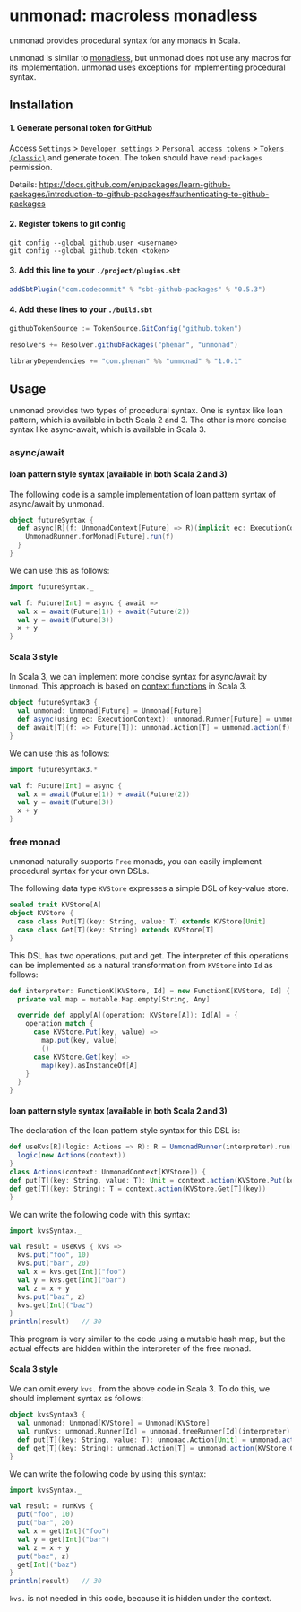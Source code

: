 # unmonad: macroless monadless

unmonad provides procedural syntax for any monads in Scala.

unmonad is similar to [monadless](https://github.com/monadless/monadless), 
but unmonad does not use any macros for its implementation.
unmonad uses exceptions for implementing procedural syntax.

## Installation

#### 1. Generate personal token for GitHub

Access [`Settings` > `Developer settings` > `Personal access tokens` > `Tokens (classic)`](https://github.com/settings/tokens) and generate token.
The token should have `read:packages` permission.

Details: https://docs.github.com/en/packages/learn-github-packages/introduction-to-github-packages#authenticating-to-github-packages

#### 2. Register tokens to git config

```shell
git config --global github.user <username>
git config --global github.token <token>
```

#### 3. Add this line to your `./project/plugins.sbt`

```sbt
addSbtPlugin("com.codecommit" % "sbt-github-packages" % "0.5.3")
```

#### 4. Add these lines to your `./build.sbt`

```sbt
githubTokenSource := TokenSource.GitConfig("github.token")

resolvers += Resolver.githubPackages("phenan", "unmonad")

libraryDependencies += "com.phenan" %% "unmonad" % "1.0.1"
```

## Usage

unmonad provides two types of procedural syntax.
One is syntax like loan pattern, which is available in both Scala 2 and 3.
The other is more concise syntax like async-await, which is available in Scala 3.

### async/await

#### loan pattern style syntax (available in both Scala 2 and 3)

The following code is a sample implementation of loan pattern syntax of async/await by unmonad.

```scala
object futureSyntax {
  def async[R](f: UnmonadContext[Future] => R)(implicit ec: ExecutionContext): Future[R] = {
    UnmonadRunner.forMonad[Future].run(f)
  }
}
```

We can use this as follows:

```scala
import futureSyntax._

val f: Future[Int] = async { await =>
  val x = await(Future(1)) + await(Future(2))
  val y = await(Future(3))
  x + y
}
```

#### Scala 3 style

In Scala 3, we can implement more concise syntax for async/await by `Unmonad`.
This approach is based on [context functions](https://docs.scala-lang.org/scala3/reference/contextual/context-functions.html) in Scala 3.

```scala
object futureSyntax3 {
  val unmonad: Unmonad[Future] = Unmonad[Future]
  def async(using ec: ExecutionContext): unmonad.Runner[Future] = unmonad.monadRunner
  def await[T](f: => Future[T]): unmonad.Action[T] = unmonad.action(f)
}
```

We can use this as follows:

```scala
import futureSyntax3.*

val f: Future[Int] = async {
  val x = await(Future(1)) + await(Future(2))
  val y = await(Future(3))
  x + y
}
```

### free monad

unmonad naturally supports `Free` monads, you can easily implement procedural syntax for your own DSLs.

The following data type `KVStore` expresses a simple DSL of key-value store.

```scala
sealed trait KVStore[A]
object KVStore {
  case class Put[T](key: String, value: T) extends KVStore[Unit]
  case class Get[T](key: String) extends KVStore[T]
}
```

This DSL has two operations, put and get.
The interpreter of this operations can be implemented as a natural transformation from `KVStore` into `Id` as follows:

```scala
def interpreter: FunctionK[KVStore, Id] = new FunctionK[KVStore, Id] {
  private val map = mutable.Map.empty[String, Any]

  override def apply[A](operation: KVStore[A]): Id[A] = {
    operation match {
      case KVStore.Put(key, value) =>
        map.put(key, value)
        ()
      case KVStore.Get(key) =>
        map(key).asInstanceOf[A]
    }
  }
}
```

#### loan pattern style syntax (available in both Scala 2 and 3)

The declaration of the loan pattern style syntax for this DSL is:

```scala
def useKvs[R](logic: Actions => R): R = UnmonadRunner(interpreter).run[R] { context =>
  logic(new Actions(context))
}
class Actions(context: UnmonadContext[KVStore]) {
def put[T](key: String, value: T): Unit = context.action(KVStore.Put(key, value))
def get[T](key: String): T = context.action(KVStore.Get[T](key))
}
```

We can write the following code with this syntax:

```scala
import kvsSyntax._

val result = useKvs { kvs =>
  kvs.put("foo", 10)
  kvs.put("bar", 20)
  val x = kvs.get[Int]("foo")
  val y = kvs.get[Int]("bar")
  val z = x + y
  kvs.put("baz", z)
  kvs.get[Int]("baz")
}
println(result)   // 30
```

This program is very similar to the code using a mutable hash map, but the actual effects are hidden within the interpreter of the free monad.

#### Scala 3 style

We can omit every `kvs.` from the above code in Scala 3.
To do this, we should implement syntax as follows:

```scala
object kvsSyntax3 {
  val unmonad: Unmonad[KVStore] = Unmonad[KVStore]
  val runKvs: unmonad.Runner[Id] = unmonad.freeRunner[Id](interpreter)
  def put[T](key: String, value: T): unmonad.Action[Unit] = unmonad.action(KVStore.Put(key, value))
  def get[T](key: String): unmonad.Action[T] = unmonad.action(KVStore.Get[T](key))
}
```

We can write the following code by using this syntax:

```scala
import kvsSyntax._

val result = runKvs {
  put("foo", 10)
  put("bar", 20)
  val x = get[Int]("foo")
  val y = get[Int]("bar")
  val z = x + y
  put("baz", z)
  get[Int]("baz")
}
println(result)   // 30
```

`kvs.` is not needed in this code, because it is hidden under the context.
